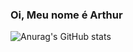 ### Oi, Meu nome é Arthur

![Anurag's GitHub stats](https://github-readme-stats.vercel.app/api?username=ArthurVinicius1&show_icons=true&theme=github_dark)

          
